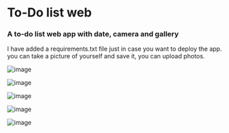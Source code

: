 # To-Do list web 
### A to-do list web app with date, camera and gallery
I have added a requirements.txt file just in case you want to deploy the app.  
you can take a picture of yourself and save it,
you can upload photos.

![image](https://github.com/sefi0609/Python-Apps/assets/81361291/25be736c-76d1-406e-af57-672d28604ae6)

![image](https://github.com/sefi0609/Python-Apps/assets/81361291/e1a8e480-ae67-4d03-8da2-18d2517fb275)

![image](https://github.com/sefi0609/Python-Apps/assets/81361291/353def69-2df8-42c6-82a5-8660f416d467)

![image](https://github.com/sefi0609/Python-Apps/assets/81361291/c0af88dd-9839-4e23-9e39-44f5060aab9f)

![image](https://github.com/sefi0609/Python-Apps/assets/81361291/a786cc29-d589-4943-a1f3-cc9b417bf9ff)
